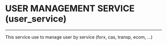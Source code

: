 # USER MANAGEMENT SERVICE (user_service)
---
This service use to manage user by service (forx, cas, transp, ecom, ...)

